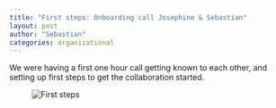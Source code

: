 ```yaml
---
title: "First steps: Onboarding call Josephine & Sebastian"
layout: post
author: "Sebastian"
categories: organizational
---
```


We were having a first one hour call getting known to each other, and setting up first steps to get the collaboration started.

<figure>
  <img alt="First steps" src=" https://i.imgur.com/lOL6OWgl.jpg " />
</figure>
